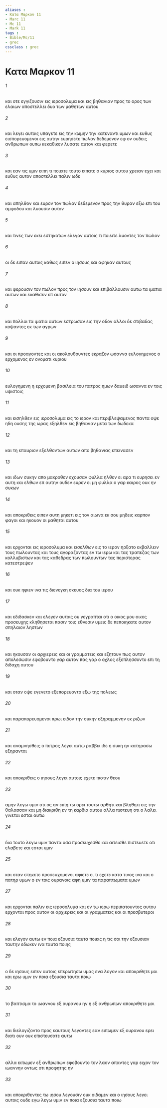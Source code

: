 ```yaml
---
aliases : 
- Κατα Μαρκον 11
- Marc 11
- Mc 11
- Mark 11
tags : 
- Bible/Mc/11
- grec
cssclass : grec
---
```


# Κατα Μαρκον 11

###### 1
και οτε εγγιζουσιν εις ιεροσολυμα και εις βηθανιαν προς το ορος των ελαιων αποστελλει δυο των μαθητων αυτου
###### 2
και λεγει αυτοις υπαγετε εις την κωμην την κατεναντι υμων και ευθυς εισπορευομενοι εις αυτην ευρησετε πωλον δεδεμενον εφ ον ουδεις ανθρωπων ουπω κεκαθικεν λυσατε αυτον και φερετε
###### 3
και εαν τις υμιν ειπη τι ποιειτε τουτο ειπατε ο κυριος αυτου χρειαν εχει και ευθυς αυτον αποστελλει παλιν ωδε
###### 4
και απηλθον και ευρον τον πωλον δεδεμενον προς την θυραν εξω επι του αμφοδου και λυουσιν αυτον
###### 5
και τινες των εκει εστηκοτων ελεγον αυτοις τι ποιειτε λυοντες τον πωλον
###### 6
οι δε ειπαν αυτοις καθως ειπεν ο ιησους και αφηκαν αυτους
###### 7
και φερουσιν τον πωλον προς τον ιησουν και επιβαλλουσιν αυτω τα ιματια αυτων και εκαθισεν επ αυτον
###### 8
και πολλοι τα ιματια αυτων εστρωσαν εις την οδον αλλοι δε στιβαδας κοψαντες εκ των αγρων
###### 9
και οι προαγοντες και οι ακολουθουντες εκραζον ωσαννα ευλογημενος ο ερχομενος εν ονοματι κυριου
###### 10
ευλογημενη η ερχομενη βασιλεια του πατρος ημων δαυειδ ωσαννα εν τοις υψιστοις
###### 11
και εισηλθεν εις ιεροσολυμα εις το ιερον και περιβλεψαμενος παντα οψε ηδη ουσης της ωρας εξηλθεν εις βηθανιαν μετα των δωδεκα
###### 12
και τη επαυριον εξελθοντων αυτων απο βηθανιας επεινασεν
###### 13
και ιδων συκην απο μακροθεν εχουσαν φυλλα ηλθεν ει αρα τι ευρησει εν αυτη και ελθων επ αυτην ουδεν ευρεν ει μη φυλλα ο γαρ καιρος ουκ ην συκων
###### 14
και αποκριθεις ειπεν αυτη μηκετι εις τον αιωνα εκ σου μηδεις καρπον φαγοι και ηκουον οι μαθηται αυτου
###### 15
και ερχονται εις ιεροσολυμα και εισελθων εις το ιερον ηρξατο εκβαλλειν τους πωλουντας και τους αγοραζοντας εν τω ιερω και τας τραπεζας των κολλυβιστων και τας καθεδρας των πωλουντων τας περιστερας κατεστρεψεν
###### 16
και ουκ ηφιεν ινα τις διενεγκη σκευος δια του ιερου
###### 17
και εδιδασκεν και ελεγεν αυτοις ου γεγραπται οτι ο οικος μου οικος προσευχης κληθησεται πασιν τοις εθνεσιν υμεις δε πεποιηκατε αυτον σπηλαιον ληστων
###### 18
και ηκουσαν οι αρχιερεις και οι γραμματεις και εζητουν πως αυτον απολεσωσιν εφοβουντο γαρ αυτον πας γαρ ο οχλος εξεπλησσοντο επι τη διδαχη αυτου
###### 19
και οταν οψε εγενετο εξεπορευοντο εξω της πολεως
###### 20
και παραπορευομενοι πρωι ειδον την συκην εξηραμμενην εκ ριζων
###### 21
και αναμνησθεις ο πετρος λεγει αυτω ραββει ιδε η συκη ην κατηρασω εξηρανται
###### 22
και αποκριθεις ο ιησους λεγει αυτοις εχετε πιστιν θεου
###### 23
αμην λεγω υμιν οτι ος αν ειπη τω ορει τουτω αρθητι και βληθητι εις την θαλασσαν και μη διακριθη εν τη καρδια αυτου αλλα πιστευη οτι ο λαλει γινεται εσται αυτω
###### 24
δια τουτο λεγω υμιν παντα οσα προσευχεσθε και αιτεισθε πιστευετε οτι ελαβετε και εσται υμιν
###### 25
και οταν στηκετε προσευχομενοι αφιετε ει τι εχετε κατα τινος ινα και ο πατηρ υμων ο εν τοις ουρανοις αφη υμιν τα παραπτωματα υμων
###### 27
και ερχονται παλιν εις ιεροσολυμα και εν τω ιερω περιπατουντος αυτου ερχονται προς αυτον οι αρχιερεις και οι γραμματεις και οι πρεσβυτεροι
###### 28
και ελεγον αυτω εν ποια εξουσια ταυτα ποιεις η τις σοι την εξουσιαν ταυτην εδωκεν ινα ταυτα ποιης
###### 29
ο δε ιησους ειπεν αυτοις επερωτησω υμας ενα λογον και αποκριθητε μοι και ερω υμιν εν ποια εξουσια ταυτα ποιω
###### 30
το βαπτισμα το ιωαννου εξ ουρανου ην η εξ ανθρωπων αποκριθητε μοι
###### 31
και διελογιζοντο προς εαυτους λεγοντες εαν ειπωμεν εξ ουρανου ερει διατι ουν ουκ επιστευσατε αυτω
###### 32
αλλα ειπωμεν εξ ανθρωπων εφοβουντο τον λαον απαντες γαρ ειχον τον ιωαννην οντως οτι προφητης ην
###### 33
και αποκριθεντες τω ιησου λεγουσιν ουκ οιδαμεν και ο ιησους λεγει αυτοις ουδε εγω λεγω υμιν εν ποια εξουσια ταυτα ποιω
